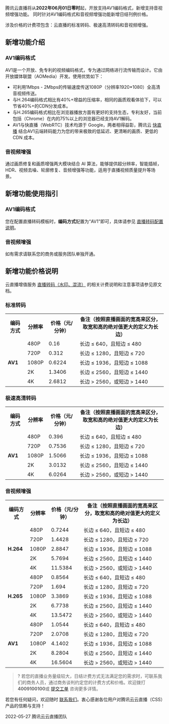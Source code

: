 腾讯云直播将从**2022年06月01日零时**起，开放支持AV1编码格式，新增支持音视频增强功能。 同时针对AV1编码格式和音视频增强功能新增日结刊例价格。

涉及价格的计费项包含：云直播的标准转码、极速高清转码和音视频增强。

## 新增功能介绍

### AV1编码格式

AV1是一个开放、免专利的视频编码格式，专为通过网络进行流传输而设计。它由开放媒体联盟（AOMedia）开发。使用优势如下：
- 可利用1Mbps - 2Mbps的传输速度传送1080P（分辨率1920\*1080）全高清音视频传送。
- 与H.264编码格式相比有40%+增益的压缩率，相同的画质观看体验下，可以节省40%+的CDN分发成本。
- 与H.265编码格式相比在浏览器播放方面有更好的支持生态，专利友好，当前包括（Chrome）在内的75%以上的浏览器已经支持AV1解码。
- AV1与快直播（WebRTC）技术均源于 Google，两者相得益彰，腾讯云 [快直播](https://cloud.tencent.com/product/leb) 结合AV1云端转码能力为您的带来极致的低延迟、更清晰的画质、更低的 CDN 成本。

### 音视频增强
通过画质修复和画质增强两大模块结合 AI 算法，能够提供超分辨率，智能插帧，HDR、视频去噪、轮廓修复、音频增强等功能，适用于直播视频质量提升等场景。

## 新增功能使用指引

### AV1编码格式

您在配置直播转码模板时，**编码方式**配置为“AV1”即可，具体请参见 [直播转码配置说明](https://cloud.tencent.com/document/product/267/20385)。

### 音视频增强
如有需求请联系您的商务或服务团队单独开通。

## 新增功能价格说明
云直播增值服务 [直播转码（水印、混流）](https://cloud.tencent.com/document/product/267/39889) 的相关计费说明和注意事项请参见原文档。

### 标准转码
<table>
<tr>
<th >编码方式</th>

<th >分辨率</th>
<th >价格（元/分钟）</th>
<th >备注（按照直播画面的宽高来区分，取宽和高的绝对值更大的定义为长边）</th>
</tr>
<tr>
<td rowspan="5"><b>AV1</td>
<td>480P</td>
<td>0.16</td>
<td>长边 ≤ 640，且短边 ≤ 480</td>
</tr>
<tr>
<td>720P</td>
<td>0.312</td>
<td>长边 ≤ 1280，且短边 ≤ 720</td>
</tr>
<tr>
<td>1080P</td>
<td>0.6224</td>
<td>长边 ≤ 1936，且短边 ≤ 1088</td>
</tr>
<tr>
<td>2K</td>
<td>1.3406</td>
<td>长边 ≤ 2560，且短边 ≤ 1440</td>
</tr>
<tr>
<td>4K</td>
<td>2.6812</td>
<td>长边 > 2560，或短边 > 1440</td>
</tr>
</table>

### 极速高清转码
<table>
<tr>
<th >编码方式</th>
<th >分辨率</th>
<th >价格（元/分钟）</th>
<th >备注（按照直播画面的宽高来区分，取宽和高的绝对值更大的定义为长边）</th>
</tr>
<tr>
<td rowspan="5"><b>AV1</td>
<td>480P</td>
<td>0.396</td>
<td>长边 ≤ 640，且短边 ≤ 480</td>
</tr>
<tr>
<td>720P</td>
<td>0.7536</td>
<td>长边 ≤ 1280，且短边 ≤ 720</td>
</tr>
<tr>
<td>1080P</td>
<td>1.5066</td>
<td>长边 ≤ 1936，且短边 ≤ 1088</td>
</tr>
<tr>
<td>2K</td>
<td>3.0132</td>
<td>长边 ≤ 2560，且短边 ≤ 1440</td>
</tr>
<tr>
<td>4K</td>
<td>6.0264</td>
<td>长边 > 2560，或短边 > 1440</td>
</tr>
</table>


### 音视频增强
<table>
<tr>
<th >编码方式</th>
<th >分辨率</th>
<th >价格（元/分钟）</th>
<th >备注（按照直播画面的宽高来区分，取宽和高的绝对值更大的定义为长边）</th>
</tr>
<tr>
<td rowspan="5"><b>H.264</td>
<td>480P</td>
<td>0.7244</td>
<td>长边 ≤ 640，且短边 ≤ 480</td>
</tr>
<tr>
<td>720P</td>
<td>1.4428</td>
<td>长边 ≤ 1280，且短边 ≤ 720</td>
</tr>
<tr>
<td>1080P</td>
<td>2.8847</td>
<td>长边 ≤ 1936，且短边 ≤ 1088</td>
</tr>
<tr>
<td>2K</td>
<td>5.7694</td>
<td>长边 ≤ 2560，且短边 ≤ 1440</td>
</tr>
<tr>
<td>4K</td>
<td>11.5384</td>
<td>长边 > 2560，或短边 > 1440</td>
</tr>
<tr>
<td rowspan="5"><b>H.265</td>

<td>480P</td>
<td>0.8564</td>
<td>长边 ≤ 640，且短边 ≤ 480</td>
</tr>
<tr>
<td>720P</td>
<td>1.694</td>
<td>长边 ≤ 1280，且短边 ≤ 720</td>
</tr>
<tr>
<td>1080P</td>
<td>3.3869</td>
<td>长边 ≤ 1936，且短边 ≤ 1088</td>
</tr>
<tr>
<td>2K</td>
<td>6.7738</td>
<td>长边 ≤ 2560，且短边 ≤ 1440</td>
</tr>
<tr>
<td>4K</td>
<td>13.5472</td>
<td>长边 > 2560，或短边 > 1440</td>
</tr>
<tr>
<td rowspan="5"><b>AV1</td>
<td>480P</td>
<td>1.0544</td>
<td>长边 ≤ 640，且短边 ≤ 480</td>
</tr>
<tr>
<td>720P</td>
<td>2.0708</td>
<td>长边 ≤ 1280，且短边 ≤ 720</td>
</tr>
<tr>
<td>1080P</td>
<td>4.1402</td>
<td>长边 ≤ 1936，且短边 ≤ 1088</td>
</tr>
<tr>
<td>2K</td>
<td>8.2804</td>
<td>长边 ≤ 2560，且短边 ≤ 1440</td>
</tr>
<tr>
<td>4K</td>
<td>16.5604</td>
<td>长边 > 2560，或短边 > 1440</td>
</tr>
</table>

>? 若您的直播业务量级较大，日结计费方式无法满足您的需求时，可联系我们的商务人员，通过商务谈判约定您的计费方式和价格。欢迎拨打**4009100100**或 [提交工单](https://console.cloud.tencent.com/workorder/category) 咨询更多详情。


若您有任何疑问，欢迎随时 [联系我们](https://console.cloud.tencent.com/workorder/category)。衷心感谢各位用户对腾讯云云直播（CSS）产品的信赖与支持！


2022-05-27
腾讯云云直播团队

